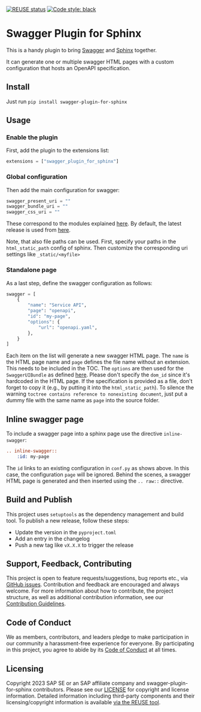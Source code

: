 [![REUSE status](https://api.reuse.software/badge/github.com/SAP/swagger-plugin-for-sphinx)](https://api.reuse.software/info/github.com/SAP/swagger-plugin-for-sphinx)
[![Code style: black](https://img.shields.io/badge/code%20style-black-000000.svg)](https://github.com/psf/black)

# Swagger Plugin for Sphinx

This is a handy plugin to bring [Swagger](https://swagger.io/) and [Sphinx](https://www.sphinx-doc.org/en/master/) together.

It can generate one or multiple swagger HTML pages with a custom configuration that hosts an OpenAPI specification.

## Install

Just run `pip install swagger-plugin-for-sphinx`


## Usage

### Enable the plugin

First, add the plugin to the extensions list:
```python
extensions = ["swagger_plugin_for_sphinx"]
```

### Global configuration

Then add the main configuration for swagger:
```python
swagger_present_uri = ""
swagger_bundle_uri = ""
swagger_css_uri = ""
```
These correspond to the modules explained [here](https://github.com/swagger-api/swagger-ui/blob/master/docs/usage/installation.md).
By default, the latest release is used from [here](https://cdn.jsdelivr.net/npm/swagger-ui-dist@latest).

Note, that also file paths can be used.
First, specify your paths in the `html_static_path` config of sphinx.
Then customize the corresponding uri settings like `_static/<myfile>`

### Standalone page
As a last step, define the swagger configuration as follows:
```python
swagger = [
    {
        "name": "Service API",
        "page": "openapi",
        "id": "my-page",
        "options": {
            "url": "openapi.yaml",
        },
    }
]
```
Each item on the list will generate a new swagger HTML page.
The `name` is the HTML page name and `page` defines the file name without an extension. This needs to be included in the TOC.
The `options` are then used for the `SwaggerUIBundle` as defined [here](https://github.com/swagger-api/swagger-ui/blob/master/docs/usage/configuration.md).
Please don't specify the `dom_id` since it's hardcoded in the HTML page.
If the specification is provided as a file, don't forget to copy it (e.g., by putting it into the `html_static_path`).
To silence the warning `toctree contains reference to nonexisting document`, just put a dummy file with the same name as `page` into the source folder.

## Inline swagger page
To include a swagger page into a sphinx page use the directive ``inline-swagger``:

```rst
.. inline-swagger::
    :id: my-page
```

The ``id`` links to an existing configuration in ``conf.py`` as shows above.
In this case, the configuration ``page`` will be ignored.
Behind the scenes, a swagger HTML page is generated and then inserted using the ``.. raw::``
directive.

## Build and Publish

This project uses `setuptools` as the dependency management and build tool.
To publish a new release, follow these steps:
* Update the version in the `pyproject.toml`
* Add an entry in the changelog
* Push a new tag like `vX.X.X` to trigger the release

## Support, Feedback, Contributing

This project is open to feature requests/suggestions, bug reports etc., via [GitHub issues](https://github.com/SAP/<your-project>/issues). Contribution and feedback are encouraged and always welcome. For more information about how to contribute, the project structure, as well as additional contribution information, see our [Contribution Guidelines](CONTRIBUTING.md).

## Code of Conduct

We as members, contributors, and leaders pledge to make participation in our community a harassment-free experience for everyone. By participating in this project, you agree to abide by its [Code of Conduct](CODE_OF_CONDUCT.md) at all times.

## Licensing

Copyright 2023 SAP SE or an SAP affiliate company and swagger-plugin-for-sphinx contributors.
Please see our [LICENSE](LICENSE) for copyright and license information.
Detailed information including third-party components and their licensing/copyright information is available [via the REUSE tool](https://api.reuse.software/info/github.com/SAP/<your-project>).
